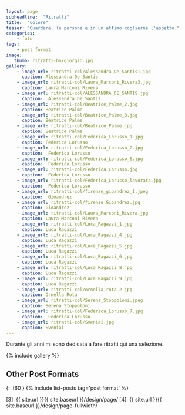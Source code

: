 ```yaml
---
layout: page
subheadline:  "Ritratti"
title:  "Colore"
teaser: "Guardare, le persone e in un attimo coglierne l'aspetto."
categories:
    - foto
tags:
    - post format
image:
   thumb: ritratti-bn/giorgio.jpg
gallery:
    - image_url: ritratti-col/Alessandra_De_Santis1.jpg
      caption: Alessandra De Santis
    - image_url: ritratti-col/Laura_Marconi_Rivera3.jpg
      caption: Laura Marconi Rivera
    - image_url: ritratti-col/ALESSANDRA_DE_SANTIS.jpg
      caption:  Alessandra De Santis
    - image_url: ritratti-col/Beatrice_Palme_2.jpg
      caption: Beatrice Palme
    - image_url: ritratti-col/Beatrice_Palme_3.jpg
      caption: Beatrice Palme
    - image_url: ritratti-col/Beatrice_Palme.jpg
      caption: Beatrice Palme
    - image_url: ritratti-col/Federica_Lorusso_1.jpg
      caption: Federica Lorusso
    - image_url: ritratti-col/Federica_Lorusso_2.jpg
      caption:  Federica Lorusso
    - image_url: ritratti-col/Federica_Lorusso_6.jpg
      caption:  Federica Lorusso
    - image_url: ritratti-col/Federica_Lorusso.jpg
      caption:  Federica Lorusso
    - image_url: ritratti-col/Federica_Lorusso_lavorata.jpg
      caption:  Federica Lorusso
    - image_url: ritratti-col/firenze_gioandrez_1.jpeg
      caption:  Gioandrez
    - image_url: ritratti-col/firenze_Gioandrez.jpg
      caption: Gioandrez
    - image_url: ritratti-col/Laura_Marconi_Rivera.jpg
      caption: Laura Marconi Rivera
    - image_url: ritratti-col/Luca_Ragazzi_1.jpg
      caption: Luca Ragazzi
    - image_url: ritratti-col/Luca_Ragazzi_4.jpg
      caption: Luca Ragazzi
    - image_url: ritratti-col/Luca_Ragazzi_5.jpg
      caption: Luca Ragazzi
    - image_url: ritratti-col/Luca_Ragazzi_6.jpg
      caption: Luca Ragazzi
    - image_url: ritratti-col/Luca_Ragazzi_8.jpg
      caption: Luca Ragazzi
    - image_url: ritratti-col/Luca_Ragazzi_9.jpg
      caption: Luca Ragazzi
    - image_url: ritratti-col/ornella_rota_2.jpg
      caption: Ornella Rota
    - image_url: ritratti-col/Serena_Stoppoloni.jpeg
      caption: Serena Stoppoloni
    - image_url: ritratti-col/Federica_Lorusso_7.jpg
      caption:  Federica Lorusso
    - image_url: ritratti-col/Sveniai.jpg
      caption: Sveniai
---
```

Durante gli anni mi sono dedicata a fare ritratti qui una selezione.

<!--more-->

{% include gallery %}


## Other Post Formats
{: .t60 }
{% include list-posts tag='post format' %}



 [1]: http://foundation.zurb.com/docs/components/clearing.html
 [2]: http://foundation.zurb.com/docs/components/block_grid.html
 [3]: {{ site.url }}{{ site.baseurl }}/design/page/
 [4]: {{ site.url }}{{ site.baseurl }}/design/page-fullwidth/
